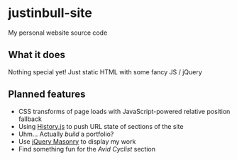 justinbull-site
===============

My personal website source code

What it does
------------
Nothing special yet! Just static HTML with some fancy JS / jQuery


Planned features
----------------
- CSS transforms of page loads with JavaScript-powered relative position fallback
- Using [History.js](https://github.com/balupton/History.js/) to push URL state of sections of the site
- Uhm... Actually *build* a portfolio?
- Use [jQuery Masonry](http://masonry.desandro.com/) to display my work
- Find something fun for the *Avid Cyclist* section